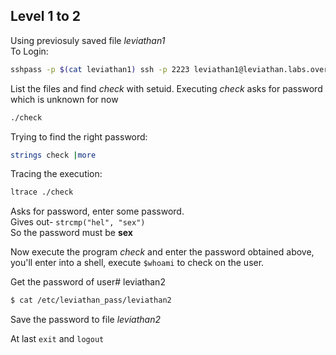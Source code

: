 ## Level 1 to 2

Using previosuly saved file *leviathan1*\
To Login:
```bash
sshpass -p $(cat leviathan1) ssh -p 2223 leviathan1@leviathan.labs.overthewire.org
```


List the files and find *check* with setuid.
Executing *check* asks for password which is unknown for now
```bash 
./check
```


Trying to find the right password:
```bash
strings check |more
```
Tracing the execution:
```bash
ltrace ./check
```
Asks for password, enter some password.\
Gives out-
```strcmp("hel", "sex")```\
So the password must be **sex**

Now execute the program *check* and enter the password obtained above, you'll enter into a shell, execute ```$whoami``` to check on the user.

Get the password of user# leviathan2
```bash
$ cat /etc/leviathan_pass/leviathan2
```

Save the password to file *leviathan2*

At last ```exit``` and ```logout```